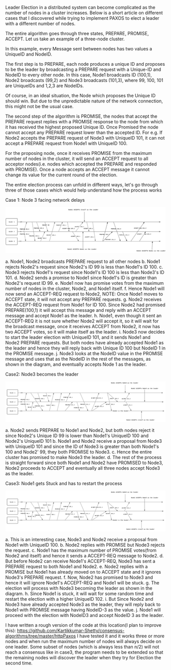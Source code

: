Leader Election in a distributed system can become complicated as the number of nodes in a cluster increases.
Below is a short article on different cases that I discovered while trying to implement PAXOS to elect a leader with a different number of nodes.
 
The entire algorithm goes through three states, PREPARE, PROMISE, ACCEPT. Let us take an example of a three-node cluster.
 
In this example, every Message sent between nodes has two values a UniqueID and NodeID. 
 
The first step is to PREPARE, each node produces a unique ID and proposes to be the leader by broadcasting a PREPARE request with a Unique-ID and NodeID to every other node. In this case, Node1 broadcasts ID (100,1), Node2 broadcasts (99,2) and Node3 broadcasts (101,3), where 99, 100, 101 are UniqueIDs and 1,2,3 are NodeIDs.
 
Of course, in an ideal situation, the Node which proposes the Unique ID should win. But due to the unpredictable nature of the network connection, this might not be the usual case. 
 
The second step of the algorithm is PROMISE, the nodes that accept the PREPARE request replies with a PROMISE response to the node from which it has received the highest proposed Unique ID. Once Promised the node cannot accept any PREPARE request lower than the accepted ID. For e.g. If Node2 accepts the PREPARE request of Node3 with UniqueID 101, it can not accept a PREPARE request from Node1 with UniqueID 100.
 
For the proposing node, once it receives PROMISE from the maximum number of nodes in the cluster, it will send an ACCEPT request to all acceptor nodes(i.e. nodes which accepted the PREPARE and responded with PROMISE).
Once a node accepts an ACCEPT message it cannot change its value for the current round of the election.
 
The entire election process can unfold in different ways, let's go through three of those cases which would help understand how the process works
 
Case 1: Node 3 facing network delays

![alt text](https://github.com/Kartikkumar-Shetty/consensus-algorithms/blob/master/httpPaxos/Paxos_1.png)

a.      Node1, Node2 broadcasts PREPARE request to all other nodes
b.      Node1 rejects Node2's request since Node2's ID 99 is less than Node1's ID 100.
c.      Node3 rejects Node1's request since Node1's ID 100 is less than Node3's ID 101.
d.      Node2 sends a promise to Node1 since Node1's ID is greater than Node2's request ID 99.
e.      Node1 now has promise votes from the maximum number of nodes in the cluster, Node2, and Node1 itself.
f.      Hence Node1 will now send an ACCEPT-REQ request to Node2, NOTE: Once Node1 moves to ACCEPT state, it will not accept any PREPARE requests.
g.      Node2 receives the ACCEPT-REQ request from Node1 for ID 100. Since Node2 had promised PREPARE(100,1) it will accept this message and reply with an ACCEPT message and accept Node1 as the leader.
h.      Node1, even though it sent an ACCEPT-REQ it is not sure whether Node2 will accept it, so it will wait for the broadcast message, once it receives ACCEPT from Node2, it now has two ACCEPT votes, so it will make itself as the leader.
i.      Node3 now decides to start the leader election with UniqueID 101, and it sends Node1 and Node2 PREPARE requests. But both nodes have already accepted Node1 as the leader and hence they will reply back with Unique ID 100 but NodeID 1 in the PROMISE message.
j.      Node3 looks at the NodeID value in the PROMISE message and uses that as the NodeID in the rest of the messages, as shown in the diagram, and eventually accepts Node 1 as the leader.

 Case2: Node3 becomes the leader
 
 ![alt text](https://github.com/Kartikkumar-Shetty/consensus-algorithms/blob/master/httpPaxos/Paxos_2.png)
 
a.      Node2 sends PREPARE to Node1 and Node2, but both nodes reject it since Node2's Unique ID 99 is lower than Node1's UniqueID 100 and Node2's UniqueID 101
b.      Node1 and Node2 receive a proposal from Node3 with UniqueID 101 and since the ID of Node3 is greater than both Node1's 100 and Node2' 99, they both PROMISE to Node3. 
c.      Hence the entire cluster has promised to make Node3 the leader.
d.      The rest of the process is straight forward since both Node1 and Node2 have PROMISED to Node3, Node2 proceeds to ACCEPT and eventually all three nodes accept Node3 as the leader.

Case3: Node1 gets Stuck and has to restart the process

![alt text](https://github.com/Kartikkumar-Shetty/consensus-algorithms/blob/master/httpPaxos/Paxos_2.png)

a.      This is an interesting case, Node3 and Node2 receive a proposal from Node1 with UniqueID 100.
b.      Node2 replies with PROMISE but Node3 rejects the request.
c.      Node1 has the maximum number of PROMISE votes(from Node2 and itself) and hence it sends a ACCEPT-REQ message to Node2.
d.      But before Node2 can receive Node1's ACCEPT-REQ, Node3 has sent a PREPARE request to both Node1 and Node2.
e.      Node2 replies with a PROMISE but Node1 has already moved on to ACCEPT state and it ignores Node3's PREPARE request.
f.      Now, Node2 has promised to Node3 and hence it will ignore Node1's ACCEPT-REQ and Node1 will be stuck.
g.      The election will process with Node3 becoming the leader as shown in the diagram.
h.      Since Node1 is stuck, it will wait for some random time and restart the election with a higher UniqueID 102.
i.      But Since Node2 and Node3 have already accepted Node3 as the leader, they will reply back to Node1 with PROMISE message having NodeID-3 as the value.
j.      Node1 will proceed with the election with NodeID3 and accept NodeID 3 as the leader.
 
I have written a rough version of the code at this location(I plan to improve this): https://github.com/Kartikkumar-Shetty/consensus-algorithms/tree/master/httpPaxos
I have tested it and it works three or more nodes and when run the maximum number of nodes will always decide on one leader. Some subset of nodes (which is always less than n/2) will not reach a consensus like in case3, the program needs to be extended so that the remaining nodes will discover the leader when they try for Election the second time.


 
